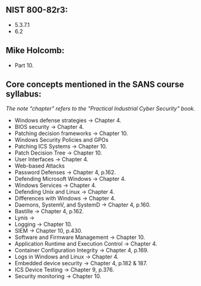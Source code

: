 ## NIST 800-82r3:
- 5.3.7.1
- 6.2

## Mike Holcomb:
- Part 10.

## Core concepts mentioned in the SANS course syllabus:  
_The note "chapter" refers to the "Practical Industrial Cyber Security" book._
- Windows defense strategies -> Chapter 4.
- BIOS security -> Chapter 4.
- Patching decision frameworks -> Chapter 10.
- Windows Security Policies and GPOs
- Patching ICS Systems -> Chapter 10.
- Patch Decision Tree -> Chapter 10.
- User Interfaces -> Chapter 4.
- Web-based Attacks
- Password Defenses -> Chapter 4, p.162.
- Defending Microsoft Windows -> Chapter 4.
- Windows Services -> Chapter 4.
- Defending Unix and Linux -> Chapter 4.
- Differences with Windows -> Chapter 4.
- Daemons, SystemV, and SystemD -> Chapter 4, p.160.
- Bastille -> Chapter 4, p.162.
- Lynis -> 
- Logging -> Chapter 10.
- SIEM -> Chapter 10, p.430.
- Software and Firmware Management -> Chapter 10.
- Application Runtime and Execution Control -> Chapter 4.
- Container Configuration Integrity -> Chapter 4, p.169.
- Logs in Windows and Linux -> Chapter 4.
- Embedded device security -> Chapter 4, p.182 & 187.
- ICS Device Testing -> Chapter 9, p.376.
- Security monitoring -> Chapter 10.

